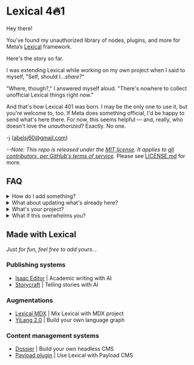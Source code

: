 # Lexical 4🔥1

Hey there!

You've found my unauthorized library of nodes, plugins, and more for Meta’s [Lexical](https://github.com/facebook/lexical) framework.

Here's the story so far.

I was extending Lexical while working on my own project when I said to myself, "Self, should I..._share?_"

"Where, though?," I answered myself aloud. "There's nowhere to collect unofficial Lexical things right now."

And that's how Lexical 401 was born. I may be the only one to use it, but you're welcome to, too. If Meta does something official, I'd be happy to send what's here there. For now, this seems helpful — and, really, who doesn't love the _unauthorized_? Exactly. No one.

-j (abelsj60@gmail.com)

*--Note: This repo is released under the [MIT license](https://github.com/abelsj60/lexical-401/blob/main/LICENSE.md). It applies to [all contributors, per GitHub's terms of service](https://docs.github.com/en/site-policy/github-terms/github-terms-of-service#6-contributions-under-repository-license).* Please see [LICENSE.md](https://github.com/abelsj60/lexical-401/blob/main/LICENSE.md) for more.

## FAQ

<details><summary>How do I add something?</summary>
<p>

- Make a Pull Request with your node(s), plugin(s), etc...

- It'd be great if you added a small README with docs and a code sandbox.

- Name, rank, and serial number at the bottom would be even better than that.
</p>
</details>

<details><summary>What about updating what's already here?</summary>
<p>

Good question. I don't rightly know. This is a bare bones operation. There are no tests, no build processes, no `npm` anythings. Maybe that'll change at some point. In the meantime, you could contact the original author with questions or Pull Request a new version.

Mostly, though, I imagine you'll use this code to whip up your own thing and go from there.

</p>
</details>

<details><summary>What's your project?</summary>
<p>

I'd like to help people collaborate with AI in order to tell better stories online.

I hope to have more to say about that later. For now, enjoy the library.

</p>
</details>

<details><summary>What if this overwhelms you?</summary>
<p>

What are we talking? Cats and dogs living together? I guess I'll have to re-evaluate the wisdom of my choices.

But for now, what could possibly go wrong?

</details>

## Made with Lexical

_Just for fun, feel free to add yours..._

### Publishing systems

- [Isaac Editor](https://isaaceditor.com/) | Academic writing with AI
- [Storycraft](https://storycraft.pro/) | Telling stories with AI

### Augmentations

- [Lexical MDX](https://github.com/virtuoso-dev/lexical-mdx) | Mix Lexical with MDX project
- [YiLang 2.0](https://github.com/Yidaotus/YiLang2) | Build your own language graph

### Content management systems

- [Dossier](https://www.dossierhq.dev/) | Build your own headless CMS
- [Payload plugin](https://github.com/AlessioGr/payload-plugin-lexical) | Use Lexical with Payload CMS
